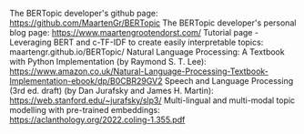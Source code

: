 The BERTopic developer's github page: https://github.com/MaartenGr/BERTopic
The BERTopic developer's personal blog page: https://www.maartengrootendorst.com/
Tutorial page - Leveraging BERT and c-TF-IDF to create easily interpretable topics: maartengr.github.io/BERTopic/
Natural Language Processing: A Textbook with Python Implementation (by Raymond S. T. Lee): https://www.amazon.co.uk/Natural-Language-Processing-Textbook-Implementation-ebook/dp/B0CBR29GV2
Speech and Language Processing (3rd ed. draft) (by Dan Jurafsky and James H. Martin): https://web.stanford.edu/~jurafsky/slp3/
Multi-lingual and multi-modal topic modelling with pre-trained embeddings: https://aclanthology.org/2022.coling-1.355.pdf
